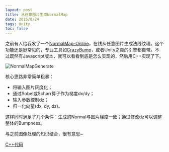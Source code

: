 ```yaml
---
layout: post
title: 从任意图片生成NormalMap
date: 2015/8/24
tags: Unity
toc: false
---
```


之前有人给我发了一个[NormalMap-Online](http://cpetry.github.io/NormalMap-Online/)，在线从任意图片生成法线纹理。这个功能还是挺常见的，专业工具如[CrazyBump](http://www.crazybump.com/)，或者Unity之类的引擎都自带。不过既然有Javascript版本，就可以看看到底是怎么实现的，然后用C++实现了下。

<!--more-->

![NormalMapGenerate](/images/NormalMapGenerate.png)

核心思路非常简单粗暴：

- 将输入图片灰度化；
- 通过Sobel或Scharr算子作为梯度dx/dy；
- 输入参数控制dz；
- 归一化向量(dx, dy, dz)。

这样同时满足了几个条件：生成的Normal与图片梯度一致；通过修改dz可以调整整体的Bumpness。

与之前图像处理的知识结合，很有意思~

[C++代码](/downloads/NormalMap.zip)